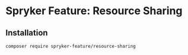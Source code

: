 # Spryker Feature: Resource Sharing



## Installation

```
composer require spryker-feature/resource-sharing
```
